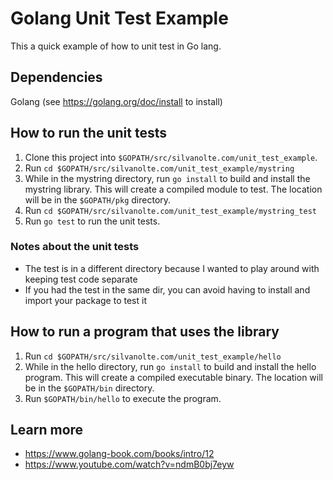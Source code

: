 # Golang Unit Test Example

This a quick example of how to unit test in Go lang.

## Dependencies ##

Golang (see https://golang.org/doc/install to install)

## How to run the unit tests ##

1. Clone this project into `$GOPATH/src/silvanolte.com/unit_test_example`.
1. Run `cd $GOPATH/src/silvanolte.com/unit_test_example/mystring`
1. While in the mystring directory, run `go install` to build and install the mystring library. This will create a compiled module to test. The location will be in the `$GOPATH/pkg` directory.
1. Run `cd $GOPATH/src/silvanolte.com/unit_test_example/mystring_test`
1. Run `go test` to run the unit tests.

### Notes about the unit tests ###

- The test is in a different directory because I wanted to play around with keeping test code separate
- If you had the test in the same dir, you can avoid having to install and import your package to test it

## How to run a program that uses the library ##

1. Run `cd $GOPATH/src/silvanolte.com/unit_test_example/hello`
1. While in the hello directory, run `go install` to build and install the hello program. This will create a compiled executable binary. The location will be in the `$GOPATH/bin` directory.
1. Run `$GOPATH/bin/hello` to execute the program.

## Learn more ##

- https://www.golang-book.com/books/intro/12
- https://www.youtube.com/watch?v=ndmB0bj7eyw
